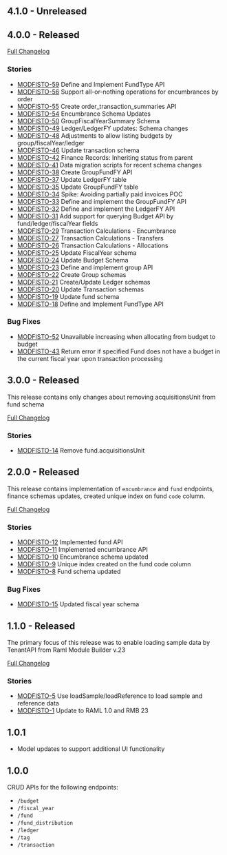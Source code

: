 ## 4.1.0 - Unreleased

## 4.0.0 - Released
[Full Changelog](https://github.com/folio-org/mod-finance-storage/compare/v3.0.0...v4.0.0)

### Stories
* [MODFISTO-59](https://issues.folio.org/browse/MODFISTO-59)  Define and Implement FundType API	
* [MODFISTO-56](https://issues.folio.org/browse/MODFISTO-56)  Support all-or-nothing operations for encumbrances by order
* [MODFISTO-55](https://issues.folio.org/browse/MODFISTO-55)  Create order_transaction_summaries API
* [MODFISTO-54](https://issues.folio.org/browse/MODFISTO-54)  Encumbrance Schema Updates
* [MODFISTO-50](https://issues.folio.org/browse/MODFISTO-50)  GroupFiscalYearSummary Schema
* [MODFISTO-49](https://issues.folio.org/browse/MODFISTO-49)  Ledger/LedgerFY updates: Schema changes
* [MODFISTO-48](https://issues.folio.org/browse/MODFISTO-48)  Adjustments to allow listing budgets by group/fiscalYear/ledger
* [MODFISTO-46](https://issues.folio.org/browse/MODFISTO-46)  Update transaction schema
* [MODFISTO-42](https://issues.folio.org/browse/MODFISTO-42)  Finance Records: Inheriting status from parent
* [MODFISTO-41](https://issues.folio.org/browse/MODFISTO-41)  Data migration scripts for recent schema changes
* [MODFISTO-38](https://issues.folio.org/browse/MODFISTO-38)  Create GroupFundFY API
* [MODFISTO-37](https://issues.folio.org/browse/MODFISTO-37)  Update LedgerFY table
* [MODFISTO-35](https://issues.folio.org/browse/MODFISTO-35)  Update GroupFundFY table
* [MODFISTO-34](https://issues.folio.org/browse/MODFISTO-34)  Spike: Avoiding partially paid invoices POC
* [MODFISTO-33](https://issues.folio.org/browse/MODFISTO-33)  Define and implement the GroupFundFY API
* [MODFISTO-32](https://issues.folio.org/browse/MODFISTO-32)  Define and implement the LedgerFY API
* [MODFISTO-31](https://issues.folio.org/browse/MODFISTO-31)  Add support for querying Budget API by fund/ledger/fiscalYear fields
* [MODFISTO-29](https://issues.folio.org/browse/MODFISTO-29)  Transaction Calculations - Encumbrance
* [MODFISTO-27](https://issues.folio.org/browse/MODFISTO-27)  Transaction Calculations - Transfers
* [MODFISTO-26](https://issues.folio.org/browse/MODFISTO-26)  Transaction Calculations - Allocations
* [MODFISTO-25](https://issues.folio.org/browse/MODFISTO-25)  Update FiscalYear schema
* [MODFISTO-24](https://issues.folio.org/browse/MODFISTO-24)  Update Budget Schema
* [MODFISTO-23](https://issues.folio.org/browse/MODFISTO-23)  Define and implement group API
* [MODFISTO-22](https://issues.folio.org/browse/MODFISTO-22)  Create Group schemas
* [MODFISTO-21](https://issues.folio.org/browse/MODFISTO-21)  Create/Update Ledger schemas
* [MODFISTO-20](https://issues.folio.org/browse/MODFISTO-20)  Update Transaction schemas
* [MODFISTO-19](https://issues.folio.org/browse/MODFISTO-19)  Update fund schema
* [MODFISTO-18](https://issues.folio.org/browse/MODFISTO-18)  Define and Implement FundType API

### Bug Fixes
* [MODFISTO-52](https://issues.folio.org/browse/MODFISTO-52)  Unavailable increasing when allocating from budget to budget
* [MODFISTO-43](https://issues.folio.org/browse/MODFISTO-43)  Return error if specified Fund does not have a budget in the current fiscal year upon transaction processing


## 3.0.0 - Released
This release contains only changes about removing acquisitionsUnit from fund schema

[Full Changelog](https://github.com/folio-org/mod-finance-storage/compare/v2.0.0...v3.0.0)

### Stories
* [MODFISTO-14](https://issues.folio.org/browse/MODFISTO-14) Remove fund.acquisitionsUnit


## 2.0.0 - Released
This release contains implementation of `encumbrance` and `fund` endpoints, finance schemas updates, created 
unique index on fund `code` column.

[Full Changelog](https://github.com/folio-org/mod-finance-storage/compare/v1.1.0...v2.0.0)

### Stories
* [MODFISTO-12](https://issues.folio.org/browse/MODFISTO-12) Implemented fund API
* [MODFISTO-11](https://issues.folio.org/browse/MODFISTO-11) Implemented encumbrance API
* [MODFISTO-10](https://issues.folio.org/browse/MODFISTO-10) Encumbrance schema updated
* [MODFISTO-9](https://issues.folio.org/browse/MODFISTO-9) Unique index created on the fund code column
* [MODFISTO-8](https://issues.folio.org/browse/MODFISTO-8) Fund schema updated

### Bug Fixes
* [MODFISTO-15](https://issues.folio.org/browse/MODFISTO-15) Updated fiscal year schema


## 1.1.0 - Released
The primary focus of this release was to enable loading sample data by TenantAPI from Raml Module Builder v.23

[Full Changelog](https://github.com/folio-org/mod-finance-storage/compare/v1.0.1...v1.1.0)

### Stories
* [MODFISTO-5](https://issues.folio.org/browse/MODFISTO-5) Use loadSample/loadReference to load sample and reference data
* [MODFISTO-1](https://issues.folio.org/browse/MODFISTO-1) Update to RAML 1.0 and RMB 23

## 1.0.1
* Model updates to support additional UI functionality

## 1.0.0
CRUD APIs for the following endpoints:
* `/budget`
* `/fiscal_year`
* `/fund`
* `/fund_distribution`
* `/ledger`
* `/tag`
* `/transaction`
